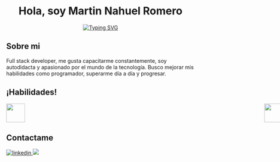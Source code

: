 
<div align="center">
  <h1 align="center" justify-content="center"> Hola, soy Martin Nahuel Romero</h1>
  <a href="https://git.io/typing-svg"><img src="https://readme-typing-svg.demolab.com?font=Fira+Code&size=21&pause=1000&center=true&width=470&lines=Web+developer+full+stack;Estudiando+ciencias+de+la+computacion;Tecnico+en+computacion" alt="Typing SVG" /></a>
</div>

<div>
  <h2>Sobre mi</h2>
  <p>Full stack developer, me gusta capacitarme constantemente, soy autodidacta y apasionado por el mundo de la tecnología. Busco mejorar mis habilidades como programador, superarme día a día y progresar.</p>
</div>

<div>
  <h2>¡Habilidades!</h2>
  <div style="display: flex;gap:40rem" >
    <img src=https://cdn.icon-icons.com/icons2/2107/PNG/512/file_type_html_icon_130541.png height=50>
    <img src=https://cdn.icon-icons.com/icons2/1826/PNG/512/4202020css3htmllogosocialsocialmedia-115668_115633.png height=50>
    <img src=https://cdn.icon-icons.com/icons2/2415/PNG/512/javascript_plain_logo_icon_146454.png height=50>
    <img src=https://cdn.icon-icons.com/icons2/2415/PNG/512/typescript_plain_logo_icon_146316.png height=50>
    <img src=https://cdn.icon-icons.com/icons2/2107/PNG/512/file_type_angular_icon_130754.png height=50>
    <img src=https://cdn.icon-icons.com/icons2/2415/PNG/512/react_original_logo_icon_146374.png height=50>
    <img src=https://cdn.icon-icons.com/icons2/2699/PNG/512/mysql_official_logo_icon_169938.png height=50>
    <img src=https://cdn.icon-icons.com/icons2/2415/PNG/512/mongodb_plain_wordmark_logo_icon_146423.png height=50>
    <img src=https://cdn.icon-icons.com/icons2/2415/PNG/512/nodejs_plain_logo_icon_146409.png height=50>
  </div>
</div>

<div display="flex" flex-direcion="rw" align="start">
  <h2>Contactame</h2>
  <div align="start">
    
 <a href="https://linkedin.com/in/martin-nahuel-romero" target="_blank">
 <img src=https://img.shields.io/badge/linkedin-%2300acee.svg?color=405DE6&style=for-the-badge&logo=linkedin&logoColor=white alt=linkedin style="margin-bottom: 5px;" />
 </a>

  <a target="_blank" href="mailto:romero.martin.nahuel8@gmail.com">
  <img src="https://img.shields.io/badge/-Gmail-D14836?style=for-the-badge&logo=Gmail&logoColor=white"></img>
</a>
</div>
</div>





<!--
**MartinnRomero/MartinnRomero** is a ✨ _special_ ✨ repository because its `README.md` (this file) appears on your GitHub profile.

Here are some ideas to get you started:

- 🔭 I’m currently working on ...
- 🌱 I’m currently learning ...
- 👯 I’m looking to collaborate on ...
- 🤔 I’m looking for help with ...
- 💬 Ask me about ...
- 📫 How to reach me: ...
- 😄 Pronouns: ...
- ⚡ Fun fact: ...
-->
